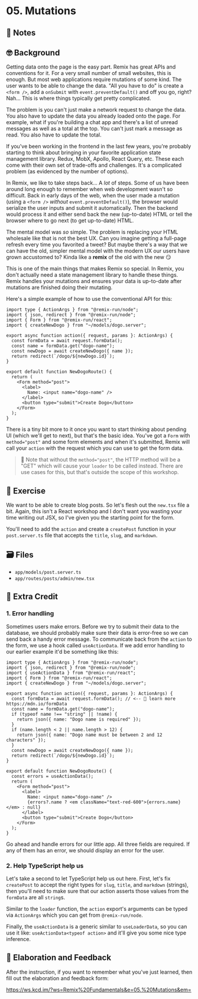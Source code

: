 # 05. Mutations

## 📝 Notes

## 🤓 Background

Getting data onto the page is the easy part. Remix has great APIs and
conventions for it. For a very small number of small websites, this is enough.
But most web applications require mutations of some kind. The user wants to be
able to change the data. "All you have to do" is create a `<form />`, add a
`onSubmit` with `event.preventDefault()` and off you go, right? Nah... This is
where things typically get pretty complicated.

The problem is you can't just make a network request to change the data. You
also have to update the data you already loaded onto the page. For example, what
if you're building a chat app and there's a list of unread messages as well as a
total at the top. You can't just mark a message as read. You also have to update
the total.

If you've been working in the frontend in the last few years, you're probably
starting to think about bringing in your favorite application state management
library. Redux, MobX, Apollo, React Query, etc. These each come with their own
set of trade-offs and challenges. It's a complicated problem (as evidenced by
the number of options).

In Remix, we like to take steps back... A _lot_ of steps. Some of us have been
around long enough to remember when web development wasn't so difficult. Back in
early days of the web, when the user made a mutation (using a `<form />`
_without_ `event.preventDefault()`), the browser would serialize the user inputs
and submit it automatically. Then the backend would process it and either send
back the new (up-to-date) HTML or tell the browser where to go next (to get
up-to-date) HTML.

The mental model was _so_ simple. The problem is replacing your HTML wholesale
like that is not the best UX. Can you imagine getting a full-page refresh every
time you favorited a tweet? But maybe there's a way that we can have the old,
simpler mental model with the modern UX our users have grown accustomed to?
Kinda like a **remix** of the old with the new 😏

This is one of the main things that makes Remix so special. In Remix, you don't
actually need a state management library to handle these things. Remix handles
your mutations and ensures your data is up-to-date after mutations are finished
doing their mutating.

Here's a simple example of how to use the conventional API for this:

```tsx app/routes/dogo/new.tsx
import type { ActionArgs } from "@remix-run/node";
import { json, redirect } from "@remix-run/node";
import { Form } from "@remix-run/react";
import { createNewDogo } from "~/models/dogo.server";

export async function action({ request, params }: ActionArgs) {
  const formData = await request.formData();
  const name = formData.get("dogo-name");
  const newDogo = await createNewDogo({ name });
  return redirect(`/dogo/${newDogo.id}`);
}

export default function NewDogoRoute() {
  return (
    <Form method="post">
      <label>
        Name: <input name="dogo-name" />
      </label>
      <button type="submit">Create Dogo</button>
    </Form>
  );
}
```

There is a tiny bit more to it once you want to start thinking about pending UI
(which we'll get to next), but that's the basic idea. You've got a `Form` with
`method="post"` and some form elements and when it's submitted, Remix will call
your `action` with the request which you can use to get the form data.

> 🦉 Note that without the `method="post"`, the HTTP method will be a "GET"
> which will cause your `loader` to be called instead. There are use cases for
> this, but that's outside the scope of this workshop.

## 💪 Exercise

We want to be able to create blog posts. So let's flesh out the `new.tsx` file a
bit. Again, this isn't a React workshop and I don't want you wasting your time
writing out JSX, so I've given you the starting point for the form.

You'll need to add the `action` and create a `createPost` function in your
`post.server.ts` file that accepts the `title`, `slug`, and `markdown`.

## 🗃 Files

- `app/models/post.server.ts`
- `app/routes/posts/admin/new.tsx`

## 💯 Extra Credit

### 1. Error handling

Sometimes users make errors. Before we try to submit their data to the database,
we should probably make sure their data is error-free so we can send back a
handy error message. To communicate back from the `action` to the form, we use a
hook called `useActionData`. If we add error handling to our earlier example
it'd be something like this:

```tsx app/routes/dogo/new.tsx
import type { ActionArgs } from "@remix-run/node";
import { json, redirect } from "@remix-run/node";
import { useActionData } from "@remix-run/react";
import { Form } from "@remix-run/react";
import { createNewDogo } from "~/models/dogo.server";

export async function action({ request, params }: ActionArgs) {
  const formData = await request.formData(); // <-- 📜 learn more https://mdn.io/formData
  const name = formData.get("dogo-name");
  if (typeof name !== "string" || !name) {
    return json({ name: "Dogo name is required" });
  }
  if (name.length < 2 || name.length > 12) {
    return json({ name: "Dogo name must be between 2 and 12 characters" });
  }
  const newDogo = await createNewDogo({ name });
  return redirect(`/dogo/${newDogo.id}`);
}

export default function NewDogoRoute() {
  const errors = useActionData();
  return (
    <Form method="post">
      <label>
        Name: <input name="dogo-name" />
        {errors?.name ? <em className="text-red-600">{errors.name}</em> : null}
      </label>
      <button type="submit">Create Dogo</button>
    </Form>
  );
}
```

Go ahead and handle errors for our little app. All three fields are required. If
any of them has an error, we should display an error for the user.

### 2. Help TypeScript help us

Let's take a second to let TypeScript help us out here. First, let's fix
`createPost` to accept the right types for `slug`, `title`, and `markdown`
(strings), then you'll need to make sure that our action asserts those values
from the `formData` are all `string`s.

Similar to the `loader` function, the `action` export's arguments can be typed
via `ActionArgs` which you can get from `@remix-run/node`.

Finally, the `useActionData` is a generic similar to `useLoaderData`, so you can
use it like: `useActionData<typeof action>` and it'll give you some nice type
inference.

## 🦉 Elaboration and Feedback

After the instruction, if you want to remember what you've just learned, then
fill out the elaboration and feedback form:

https://ws.kcd.im/?ws=Remix%20Fundamentals&e=05.%20Mutations&em=
